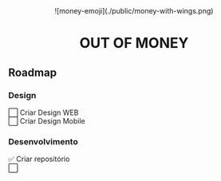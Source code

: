 <center>
![money-emoji](./public/money-with-wings.png)

# OUT OF MONEY
</center>

## Roadmap

### Design
⬜ Criar Design WEB \
⬜ Criar Design Mobile 

### Desenvolvimento
✅ Criar repositório \
⬜ 